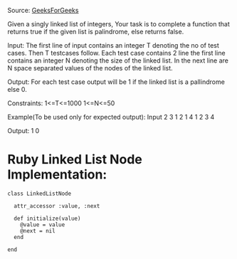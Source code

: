 Source: [GeeksForGeeks](http://www.practice.geeksforgeeks.org/problem-page.php?pid=700391)

Given a singly linked list of integers, Your task is to complete a function that returns true if the given list is palindrome, else returns false.

Input:
The first line of input contains an integer T denoting the no of test cases. Then T testcases follow. Each test case contains 2 line the first line contains an integer N denoting the size of the linked list. In the next line are N space separated values of the nodes of the linked list.

Output:
For each test case output will be 1 if the linked list is a pallindrome else 0.

Constraints:
1<=T<=1000
1<=N<=50

Example(To be used only for expected output):
Input
2
3
1 2 1
4
1 2 3 4

Output:
1
0

# Ruby Linked List Node Implementation:

```
class LinkedListNode

  attr_accessor :value, :next

  def initialize(value)
    @value = value
    @next = nil
  end

end
```
